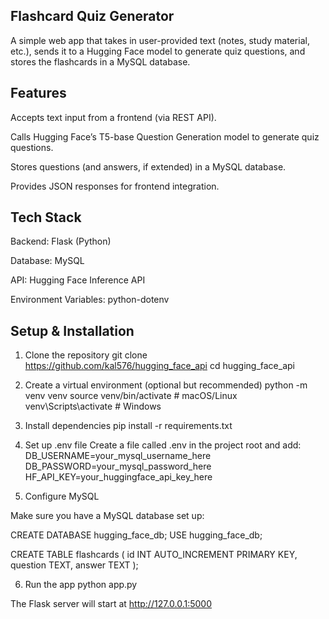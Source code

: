 ## Flashcard Quiz Generator

A simple web app that takes in user-provided text (notes, study material, etc.), sends it to a Hugging Face model to generate quiz questions, and stores the flashcards in a MySQL database.

## Features

Accepts text input from a frontend (via REST API).

Calls Hugging Face’s T5-base Question Generation model to generate quiz questions.

Stores questions (and answers, if extended) in a MySQL database.

Provides JSON responses for frontend integration.

## Tech Stack

Backend: Flask (Python)

Database: MySQL

API: Hugging Face Inference API

Environment Variables: python-dotenv

## Setup & Installation
1. Clone the repository
git clone https://github.com/kal576/hugging_face_api
cd hugging_face_api

2. Create a virtual environment (optional but recommended)
python -m venv venv
source venv/bin/activate   # macOS/Linux
venv\Scripts\activate      # Windows

3. Install dependencies
pip install -r requirements.txt

4. Set up .env file
Create a file called .env in the project root and add:
DB_USERNAME=your_mysql_username_here
DB_PASSWORD=your_mysql_password_here
HF_API_KEY=your_huggingface_api_key_here

5. Configure MySQL

Make sure you have a MySQL database set up:

CREATE DATABASE hugging_face_db;
USE hugging_face_db;

CREATE TABLE flashcards (
    id INT AUTO_INCREMENT PRIMARY KEY,
    question TEXT,
    answer TEXT
);

6. Run the app
python app.py


The Flask server will start at http://127.0.0.1:5000
